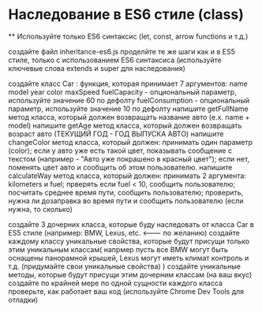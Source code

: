 # Наследование в ES6 стиле (class)
** Используйте только ES6 синтаксис (let, const, arrow functions и т.д.)

создайте файл inheritance-es6.js
проделйте те же шаги как и в ES5 стиле, только с использованием ES6 синтаксиса (используйте ключевые слова extends и super для наследования)

создайте класс Car : функция, которая принимает 7 аргументов:
name
model
year
color
maxSpeed
fuelCapacity - опциональный параметр, используйте значение 60 по дефолту
fuelСonsumption - опциональный параметр, используйте значение 10 по дефолту
напишите getFullName метод класса, который должен возвращать название авто (e.x. name + model)
напишите getAge метод класса, который должен возвращать возраст авто (ТЕКУЩИЙ ГОД - ГОД ВЫПУСКА АВТО)
напишите changeColor метод класса, который должен:
принимать один параметр (color);
если у авто уже есть такой цвет, показывать сообщение с текстом (например - "Авто уже покрашено в красный цвет");
если нет, поменять цвет авто и сообщить об этом пользователю.
напишите calculateWay метод класса, который должен:
принимать 2 аргумента: kilometers и fuel;
прверять если fuel < 10, сообщить пользователю;
посчитать среднее время пути, сообщить пользователю;
проверить, нужна ли дозаправка во время пути и сообщить пользователю (если нужна, то сколько)

создайте 3 дочерних класса, которые буду наследовать от класса Car в ES5 стиле (например: BMW, Lexus, etc. <--- по желанию)
создайте каждому классу уникальные свойства, которые будут присущи только этим уникальным классам( напрмер пусть все BMW могут быть оснащены панорамной крышей, Lexus могут иметь климат контроль и т.д. (придумайте свои уникальные свойства) )
создайте уникальные методы, которые будут присущи этим дочерним классам (на ваш вкус)
создайте по крайней мере по одной сущности каждого класса
проверьте, как работает ваш код (используйте Chrome Dev Tools для отладки)